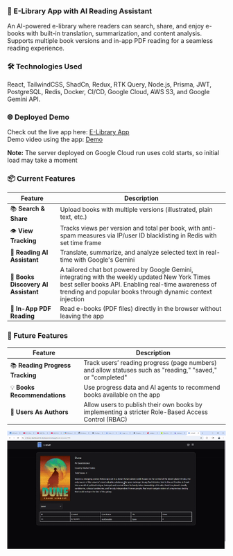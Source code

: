 ### 📖 E-Library App with AI Reading Assistant
An AI-powered e-library where readers can search, share, and enjoy e-books with built-in translation, summarization, and content analysis. Supports multiple book versions and in-app PDF reading for a seamless reading experience.

### 🛠 Technologies Used
React, TailwindCSS, ShadCn, Redux, RTK Query, Node.js, Prisma, JWT, PostgreSQL, Redis, Docker, CI/CD, Google Cloud, AWS S3, and Google Gemini API.

### 🌐 Deployed Demo
Check out the live app here: [E-Library App](https://e-library-dashboard-fe-deployed.vercel.app/) \
Demo video using the app: [Demo](https://www.youtube.com/watch?v=_gGqr-Li2Js)

**Note:** The server deployed on Google Cloud run uses cold starts, so initial load may take a moment

### 📦 Current Features

| Feature | Description |
|---------|-------------|
| 📚 **Search & Share** | Upload books with multiple versions (illustrated, plain text, etc.) |
| 👁 **View Tracking** | Tracks views per version and total per book, with anti-spam measures via IP/user ID blacklisting in Redis with set time frame |
| 🤖 **Reading AI Assistant** | Translate, summarize, and analyze selected text in real-time with Google's Gemini |
| 🤖 **Books Discovery AI Assistant** | A tailored chat bot powered by Google Gemini, integrating with the weekly updated New York Times best seller books API. Enabling real-time awareness of trending and popular books through dynamic context injection|
| 📄 **In-App PDF Reading** | Read e-books (PDF files) directly in the browser without leaving the app |

### 🚀 Future Features

| Feature | Description |
|---------|-------------|
| 📚 **Reading Progress Tracking** | Track users’ reading progress (page numbers) and allow statuses such as "reading," "saved," or "completed" |
| 💡 **Books Recommendations** | Use progress data and AI agents to recommend books available on the app |
| 📖 **Users As Authors** | Allow users to publish their own books by implementing a stricter Role-Based Access Control (RBAC) |


![AI-demo](./frontend/public/ai-demo.gif)
